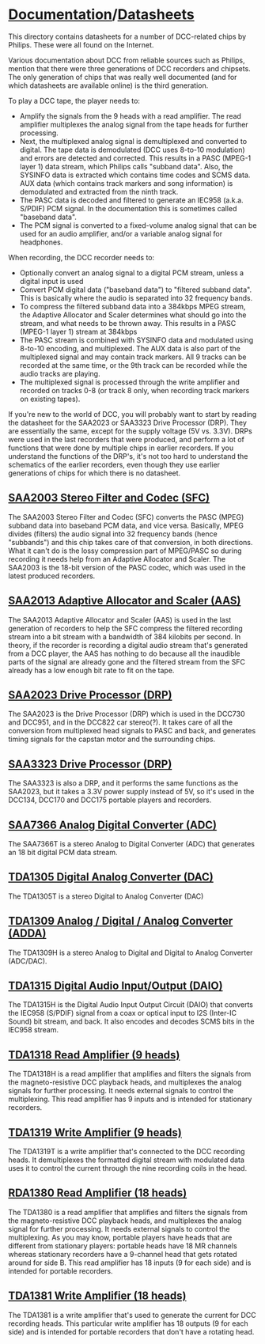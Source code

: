 # [Documentation](..)/[Datasheets](.)
This directory contains datasheets for a number of DCC-related chips by Philips. These were all found on the Internet.

Various documentation about DCC from reliable sources such as Philips, mention that there were three generations of DCC recorders and chipsets. The only generation of chips that was really well documented (and for which datasheets are available online) is the third generation.

To play a DCC tape, the player needs to:

- Amplify the signals from the 9 heads with a read amplifier. The read amplifier multiplexes the analog signal from the tape heads for further processing.
- Next, the multiplexed analog signal is demultiplexed and converted to digital. The tape data is demodulated (DCC uses 8-to-10 modulation) and errors are detected and corrected. This results in a PASC (MPEG-1 layer 1) data stream, which Philips calls "subband data". Also, the SYSINFO data is extracted which contains time codes and SCMS data. AUX data (which contains track markers and song information) is demodulated and extracted from the ninth track.
- The PASC data is decoded and filtered to generate an IEC958 (a.k.a. S/PDIF) PCM signal. In the documentation this is sometimes called "baseband data".
- The PCM signal is converted to a fixed-volume analog signal that can be used for an audio amplifier, and/or a variable analog signal for headphones.

When recording, the DCC recorder needs to:

- Optionally convert an analog signal to a digital PCM stream, unless a digital input is used
- Convert PCM digital data ("baseband data") to "filtered subband data". This is basically where the audio is separated into 32 frequency bands.
- To compress the filtered subband data into a 384kbps MPEG stream, the Adaptive Allocator and Scaler determines what should go into the stream, and what needs to be thrown away. This results in a PASC (MPEG-1 layer 1) stream at 384kbps
- The PASC stream is combined with SYSINFO data and modulated using 8-to-10 encoding, and multiplexed. The AUX data is also part of the multiplexed signal and may contain track markers. All 9 tracks can be recorded at the same time, or the 9th track can be recorded while the audio tracks are playing.
- The multiplexed signal is processed through the write amplifier and recorded on tracks 0-8 (or track 8 only, when recording track markers on existing tapes).

If you're new to the world of DCC, you will probably want to start by reading the datasheet for the SAA2023 or SAA3323 Drive Processor (DRP). They are essentially the same, except for the supply voltage (5V vs. 3.3V). DRPs were used in the last recorders that were produced, and perform a lot of functions that were done by multiple chips in earlier recorders. If you understand the functions of the DRP's, it's not too hard to understand the schematics of the earlier recorders, even though they use earlier generations of chips for which there is no datasheet.  

## [SAA2003 Stereo Filter and Codec (SFC)](./SAA2003.pdf)
The SAA2003 Stereo Filter and Codec (SFC) converts the PASC (MPEG) subband data into baseband PCM data, and vice versa. Basically, MPEG divides (filters) the audio signal into 32 frequency bands (hence "subbands") and this chip takes care of that conversion, in both directions. What it can't do is the lossy compression part of MPEG/PASC so during recording it needs help from an Adaptive Allocator and Scaler. The SAA2003 is the 18-bit version of the PASC codec, which was used in the latest produced recorders.

## [SAA2013 Adaptive Allocator and Scaler (AAS)](./SAA2013.pdf)
The SAA2013 Adaptive Allocator and Scaler (AAS) is used in the last generation of recorders to help the SFC compress the filtered recording stream into a bit stream with a bandwidth of 384 kilobits per second. In theory, if the recorder is recording a digital audio stream that's generated from a DCC player, the AAS has nothing to do because all the inaudible parts of the signal are already gone and the filtered stream from the SFC already has a low enough bit rate to fit on the tape.

## [SAA2023 Drive Processor (DRP)](./SAA2023.pdf)
The SAA2023 is the Drive Processor (DRP) which is used in the DCC730 and DCC951, and in the DCC822 car stereo(?). It takes care of all the conversion from multiplexed head signals to PASC and back, and generates timing signals for the capstan motor and the surrounding chips.

## [SAA3323 Drive Processor (DRP)](./SAA3323.pdf)
The SAA3323 is also a DRP, and it performs the same functions as the SAA2023, but it takes a 3.3V power supply instead of 5V, so it's used in the DCC134, DCC170 and DCC175 portable players and recorders.

## [SAA7366 Analog Digital Converter (ADC)](./SAA7366T.pdf)
The SAA7366T is a stereo Analog to Digital Converter (ADC) that generates an 18 bit digital PCM data stream.

## [TDA1305 Digital Analog Converter (DAC)](./TDA1305T.pdf)
The TDA1305T is a stereo Digital to Analog Converter (DAC)

## [TDA1309 Analog / Digital / Analog Converter (ADDA)](./TDA1309H.pdf)
The TDA1309H is a stereo Analog to Digital and Digital to Analog Converter (ADC/DAC).

## [TDA1315 Digital Audio Input/Output (DAIO)](./TDA1315H.pdf)
The TDA1315H is the Digital Audio Input Output Circuit (DAIO) that converts the IEC958 (S/PDIF) signal from a coax or optical input to I2S (Inter-IC Sound) bit stream, and back. It also encodes and decodes SCMS bits in the IEC958 stream.

## [TDA1318 Read Amplifier (9 heads)](./TDA1318.pdf)
The TDA1318H is a read amplifier that amplifies and filters the signals from the magneto-resistive DCC playback heads, and multiplexes the analog signals for further processing. It needs external signals to control the multiplexing. This read amplifier has 9 inputs and is intended for stationary recorders.

## [TDA1319 Write Amplifier (9 heads)](./TDA1319.pdf)
The TDA1319T is a write amplifier that's connected to the DCC recording heads. It demultiplexes the formatted digital stream with modulated data uses it to control the current through the nine recording coils in the head.

## [RDA1380 Read Amplifier (18 heads)](./TDA1380.pdf)
The TDA1380 is a read amplifier that amplifies and filters the signals from the magneto-resistive DCC playback heads, and multiplexes the analog signal for further processing. It needs external signals to control the multiplexing. As you may know, portable players have heads that are different from stationary players: portable heads have 18 MR channels whereas stationary recorders have a 9-channel head that gets rotated around for side B. This read amplifier has 18 inputs (9 for each side) and is intended for portable recorders.

## [TDA1381 Write Amplifier (18 heads)](./TDA1381.pdf)
The TDA1381 is a write amplifier that's used to generate the current for DCC recording heads. This particular write amplifier has 18 outputs (9 for each side) and is intended for portable recorders that don't have a rotating head.
